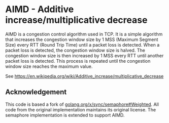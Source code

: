 # AIMD - Additive increase/multiplicative decrease
AIMD is a congestion control algorithm used in TCP.
It is a simple algorithm that increases the congestion window size by 1 MSS (Maximum Segment Size) every RTT (Round Trip Time) until a packet loss is detected.
When a packet loss is detected, the congestion window size is halved.
The congestion window size is then increased by 1 MSS every RTT until another packet loss is detected.
This process is repeated until the congestion window size reaches the maximum value.

See https://en.wikipedia.org/wiki/Additive_increase/multiplicative_decrease

## Acknowledgement
This code is based a fork of [golang.org/x/sync/semaphore#Weighted](https://pkg.go.dev/golang.org/x/sync@v0.7.0/semaphore#Weighted).
All code from the original implementation maintains its original license.
The semaphore implementation is extended to support AIMD.